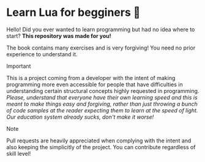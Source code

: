 # Learn Lua for begginers 🌙
Hello! Did you ever wanted to learn programming but had no idea where to start? **This repository was made for you!**

The book contains many exercises and is very forgiving! You need no prior experience to understand it.

> [!IMPORTANT]
> This is a project coming from a developer with the intent of making programming more even accessible for people that have difficulties in understanding certain structural concepts highly requested in programming.
> *Please, understand that everyone have their own learning speed and this is meant to make things easy and forgiving, rather than just throwing a bunch of code samples at the reader expecting them to learn at the speed of light. Our education system already sucks, don't make it worse!*

> [!NOTE]
> Pull requests are heavily appreciated when complying with the intent and also keeping the simplicitly of the project. You can contribute regardless of skill level!
